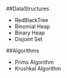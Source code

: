 ##DataStructures
* RedBlackTree
* Binomial Heap
* Binary Heap
* Disjoint Set

##Algorithms
* Prims Algorithm
* Krushkal Algorithm
